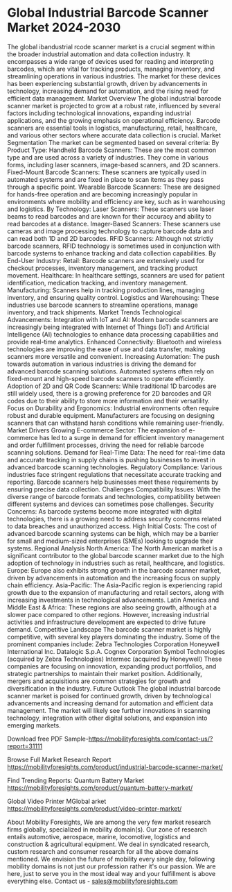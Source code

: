# Global Industrial Barcode Scanner Market 2024-2030
The global ibandustrial rcode scanner market is a crucial segment within the broader industrial automation and data collection industry. It encompasses a wide range of devices used for reading and interpreting barcodes, which are vital for tracking products, managing inventory, and streamlining operations in various industries. The market for these devices has been experiencing substantial growth, driven by advancements in technology, increasing demand for automation, and the rising need for efficient data management.
Market Overview
The global industrial barcode scanner market is projected to grow at a robust rate, influenced by several factors including technological innovations, expanding industrial applications, and the growing emphasis on operational efficiency. Barcode scanners are essential tools in logistics, manufacturing, retail, healthcare, and various other sectors where accurate data collection is crucial.
Market Segmentation
The market can be segmented based on several criteria:
By Product Type:
Handheld Barcode Scanners: These are the most common type and are used across a variety of industries. They come in various forms, including laser scanners, image-based scanners, and 2D scanners.
Fixed-Mount Barcode Scanners: These scanners are typically used in automated systems and are fixed in place to scan items as they pass through a specific point.
Wearable Barcode Scanners: These are designed for hands-free operation and are becoming increasingly popular in environments where mobility and efficiency are key, such as in warehousing and logistics.
By Technology:
Laser Scanners: These scanners use laser beams to read barcodes and are known for their accuracy and ability to read barcodes at a distance.
Imager-Based Scanners: These scanners use cameras and image processing technology to capture barcode data and can read both 1D and 2D barcodes.
RFID Scanners: Although not strictly barcode scanners, RFID technology is sometimes used in conjunction with barcode systems to enhance tracking and data collection capabilities.
By End-User Industry:
Retail: Barcode scanners are extensively used for checkout processes, inventory management, and tracking product movement.
Healthcare: In healthcare settings, scanners are used for patient identification, medication tracking, and inventory management.
Manufacturing: Scanners help in tracking production lines, managing inventory, and ensuring quality control.
Logistics and Warehousing: These industries use barcode scanners to streamline operations, manage inventory, and track shipments.
Market Trends
Technological Advancements:
Integration with IoT and AI: Modern barcode scanners are increasingly being integrated with Internet of Things (IoT) and Artificial Intelligence (AI) technologies to enhance data processing capabilities and provide real-time analytics.
Enhanced Connectivity: Bluetooth and wireless technologies are improving the ease of use and data transfer, making scanners more versatile and convenient.
Increasing Automation:
The push towards automation in various industries is driving the demand for advanced barcode scanning solutions. Automated systems often rely on fixed-mount and high-speed barcode scanners to operate efficiently.
Adoption of 2D and QR Code Scanners:
While traditional 1D barcodes are still widely used, there is a growing preference for 2D barcodes and QR codes due to their ability to store more information and their versatility.
Focus on Durability and Ergonomics:
Industrial environments often require robust and durable equipment. Manufacturers are focusing on designing scanners that can withstand harsh conditions while remaining user-friendly.
Market Drivers
Growing E-commerce Sector:
The expansion of e-commerce has led to a surge in demand for efficient inventory management and order fulfillment processes, driving the need for reliable barcode scanning solutions.
Demand for Real-Time Data:
The need for real-time data and accurate tracking in supply chains is pushing businesses to invest in advanced barcode scanning technologies.
Regulatory Compliance:
Various industries face stringent regulations that necessitate accurate tracking and reporting. Barcode scanners help businesses meet these requirements by ensuring precise data collection.
Challenges
Compatibility Issues:
With the diverse range of barcode formats and technologies, compatibility between different systems and devices can sometimes pose challenges.
Security Concerns:
As barcode systems become more integrated with digital technologies, there is a growing need to address security concerns related to data breaches and unauthorized access.
High Initial Costs:
The cost of advanced barcode scanning systems can be high, which may be a barrier for small and medium-sized enterprises (SMEs) looking to upgrade their systems.
Regional Analysis
North America:
The North American market is a significant contributor to the global barcode scanner market due to the high adoption of technology in industries such as retail, healthcare, and logistics.
Europe:
Europe also exhibits strong growth in the barcode scanner market, driven by advancements in automation and the increasing focus on supply chain efficiency.
Asia-Pacific:
The Asia-Pacific region is experiencing rapid growth due to the expansion of manufacturing and retail sectors, along with increasing investments in technological advancements.
Latin America and Middle East & Africa:
These regions are also seeing growth, although at a slower pace compared to other regions. However, increasing industrial activities and infrastructure development are expected to drive future demand.
Competitive Landscape
The barcode scanner market is highly competitive, with several key players dominating the industry. Some of the prominent companies include:
Zebra Technologies Corporation
Honeywell International Inc.
Datalogic S.p.A.
Cognex Corporation
Symbol Technologies (acquired by Zebra Technologies)
Intermec (acquired by Honeywell)
These companies are focusing on innovation, expanding product portfolios, and strategic partnerships to maintain their market position. Additionally, mergers and acquisitions are common strategies for growth and diversification in the industry.
Future Outlook
The global industrial barcode scanner market is poised for continued growth, driven by technological advancements and increasing demand for automation and efficient data management. The market will likely see further innovations in scanning technology, integration with other digital solutions, and expansion into emerging markets.

Download free PDF Sample-https://mobilityforesights.com/contact-us/?report=31111


Browse Full Market Research Report 
https://mobilityforesights.com/product/industrial-barcode-scanner-market/

Find Trending Reports:
Quantum Battery Market
https://mobilityforesights.com/product/quantum-battery-market/

Global Video Printer MGlobal arket
https://mobilityforesights.com/product/video-printer-market/


About Mobility Foresights,
We are among the very few market research firms globally, specialized in mobility domain(s). Our zone of research entails automotive, aerospace, marine, locomotive, logistics and construction & agricultural equipment. We deal in syndicated research, custom research and consumer research for all the above domains mentioned.
We envision the future of mobility every single day, following mobility domains is not just our profession rather it's our passion. We are here, just to serve you in the most ideal way and your fulfillment is above everything else. Contact us -  sales@mobilityforesights.com 

